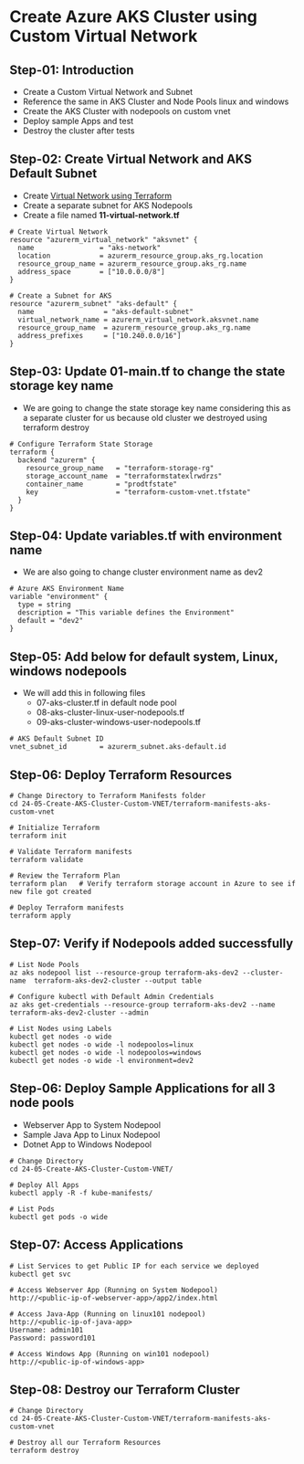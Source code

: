 # Create Azure AKS Cluster using Custom Virtual Network

## Step-01: Introduction
- Create a Custom Virtual Network and Subnet
- Reference the same in AKS Cluster and Node Pools linux and windows
- Create the AKS Cluster with nodepools on custom vnet
- Deploy sample Apps and test
- Destroy the cluster after tests

## Step-02: Create Virtual Network and AKS Default Subnet
- Create [Virtual Network using Terraform](https://registry.terraform.io/providers/hashicorp/azurerm/latest/docs/resources/virtual_network)
- Create a separate subnet for AKS Nodepools
- Create a file named **11-virtual-network.tf**
```
# Create Virtual Network
resource "azurerm_virtual_network" "aksvnet" {
  name                = "aks-network"
  location            = azurerm_resource_group.aks_rg.location
  resource_group_name = azurerm_resource_group.aks_rg.name
  address_space       = ["10.0.0.0/8"]
}

# Create a Subnet for AKS
resource "azurerm_subnet" "aks-default" {
  name                 = "aks-default-subnet"
  virtual_network_name = azurerm_virtual_network.aksvnet.name
  resource_group_name  = azurerm_resource_group.aks_rg.name
  address_prefixes     = ["10.240.0.0/16"]
}
```

## Step-03: Update 01-main.tf to change the state storage key name
- We are going to change the state storage key name considering this as a separate cluster for us because old cluster we destroyed using terraform destroy
```
# Configure Terraform State Storage
terraform {
  backend "azurerm" {
    resource_group_name   = "terraform-storage-rg"
    storage_account_name  = "terraformstatexlrwdrzs"
    container_name        = "prodtfstate"
    key                   = "terraform-custom-vnet.tfstate"
  }
}
```

## Step-04: Update variables.tf with environment name
- We are also going to change cluster environment name as dev2
```
# Azure AKS Environment Name
variable "environment" {
  type = string  
  description = "This variable defines the Environment"  
  default = "dev2"
}
```

## Step-05: Add below for default system, Linux, windows nodepools
- We will add this in following files
  - 07-aks-cluster.tf in default node pool
  - 08-aks-cluster-linux-user-nodepools.tf
  - 09-aks-cluster-windows-user-nodepools.tf
```
# AKS Default Subnet ID
vnet_subnet_id        = azurerm_subnet.aks-default.id 
```

## Step-06: Deploy Terraform Resources
```
# Change Directory to Terraform Manifests folder
cd 24-05-Create-AKS-Cluster-Custom-VNET/terraform-manifests-aks-custom-vnet

# Initialize Terraform
terraform init

# Validate Terraform manifests
terraform validate

# Review the Terraform Plan
terraform plan   # Verify terraform storage account in Azure to see if new file got created

# Deploy Terraform manifests
terraform apply 
```



## Step-07: Verify if Nodepools added successfully
```
# List Node Pools
az aks nodepool list --resource-group terraform-aks-dev2 --cluster-name  terraform-aks-dev2-cluster --output table

# Configure kubectl with Default Admin Credentials
az aks get-credentials --resource-group terraform-aks-dev2 --name  terraform-aks-dev2-cluster --admin

# List Nodes using Labels
kubectl get nodes -o wide
kubectl get nodes -o wide -l nodepoolos=linux
kubectl get nodes -o wide -l nodepoolos=windows
kubectl get nodes -o wide -l environment=dev2
```


## Step-06: Deploy Sample Applications for all 3 node pools
- Webserver App to System Nodepool
- Sample Java App to Linux Nodepool
- Dotnet App to Windows Nodepool
```
# Change Directory 
cd 24-05-Create-AKS-Cluster-Custom-VNET/

# Deploy All Apps
kubectl apply -R -f kube-manifests/

# List Pods
kubectl get pods -o wide
```

## Step-07: Access Applications
```
# List Services to get Public IP for each service we deployed 
kubectl get svc

# Access Webserver App (Running on System Nodepool)
http://<public-ip-of-webserver-app>/app2/index.html

# Access Java-App (Running on linux101 nodepool)
http://<public-ip-of-java-app>
Username: admin101
Password: password101

# Access Windows App (Running on win101 nodepool)
http://<public-ip-of-windows-app>
```

## Step-08: Destroy our Terraform Cluster
```
# Change Directory 
cd 24-05-Create-AKS-Cluster-Custom-VNET/terraform-manifests-aks-custom-vnet

# Destroy all our Terraform Resources
terraform destroy
```